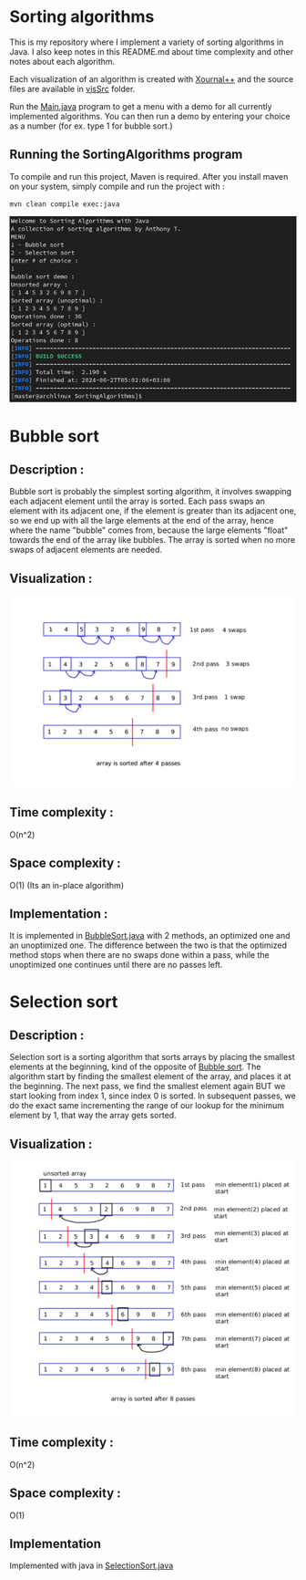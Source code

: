 # Sorting algorithms
This is my repository where I implement a variety of sorting algorithms in Java.
I also keep notes in this README.md about time complexity and other notes about each algorithm.

Each visualization of an algorithm is created with [Xournal++](https://xournalpp.github.io/) and the source files are available in [visSrc](visSrc/) folder.

Run the [Main.java](src/main/java/com/sorting/Main.java) program to get a menu with a demo for all currently implemented algorithms. You can then run a demo by entering your choice as a number (for ex. type 1 for bubble sort.)

## Running the SortingAlgorithms program
To compile and run this project, Maven is required. After you install maven on your system, simply compile and run the project with :
```
mvn clean compile exec:java
```
![screenshot](screenshot2.png)

# Bubble sort
## Description :
Bubble sort is probably the simplest sorting algorithm, it involves swapping each adjacent element until the array is sorted. Each pass swaps an element with its adjacent one, if the element is greater than its adjacent one, so we end up with all the large elements at the end of the array, hence where the name "bubble" comes from, because the large elements "float" towards the end of the array like bubbles.
The array is sorted when no more swaps of adjacent elements are needed.
## Visualization :
![bubblesort](bubble_sort.png)
## Time complexity :
O(n^2)
## Space complexity :
O(1) (Its an in-place algorithm)
## Implementation :
It is implemented in [BubbleSort.java](src/main/java/com/sorting/BubbleSort.java) with 2 methods, an optimized one and an unoptimized one.
The difference between the two is that the optimized method stops when there are no swaps done within a pass, while the unoptimized one continues until there are no passes left.
# Selection sort
## Description :
Selection sort is a sorting algorithm that sorts arrays by placing the smallest elements at the beginning, kind of the opposite of [Bubble sort](#bubble-sort). The algorithm start by finding the smallest element of the array, and places it at the beginning. The next pass, we find the smallest element again BUT we start looking from index 1, since index 0 is sorted. In subsequent passes, we do the exact same incrementing the range of our lookup for the minimum element by 1, that way the array gets sorted.
## Visualization :
![selectionsort](selection_sort.png)
## Time complexity :
O(n^2)
## Space complexity :
O(1)
## Implementation
Implemented with java in [SelectionSort.java](src/main/java/com/sorting/SelectionSort.java)